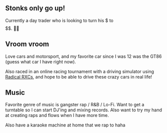 ## Stonks only go up!

Currently a day trader who is looking to turn his $ to $$$$$$. 📰🙌



## Vroom vroom

Love cars and motorsport, and my favorite car since I was 12 was the GT86 (guess what car I have right now).

Also raced in an online racing tournament with a driving simulator using [Radical RXCs](https://www.radicalsportscars.com/our-cars/rxc-gt-road), and hope to be able to drive these crazy cars in real life!


## Music

Favorite genre of music is gangster rap / R&B / Lo-Fi. Want to get a turntable so I can start DJ'ing and mixing records. Also want to try my hand at creating raps and flows when I have more time.

Also have a karaoke machine at home that we rap to haha

